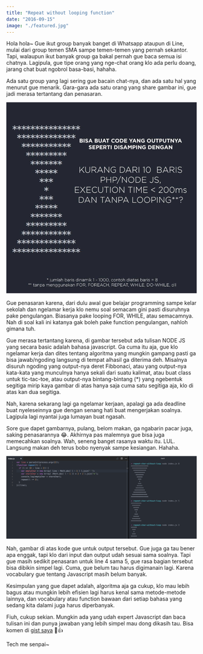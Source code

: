 ```yaml
---
title: "Repeat without looping function"
date: "2016-09-15"
image: "./featured.jpg"
---
```


Hola hola~ Gue ikut group banyak banget di Whatsapp ataupun di Line, mulai dari group temen SMA sampe temen-temen yang
pernah sekantor. Tapi, walaupun ikut banyak group ga bakal pernah gue baca semua isi chatnya. Lagipula, gue tipe orang
yang nge-chat orang klo ada perlu doang, jarang chat buat ngobrol basa-basi, hahaha.

Ada satu group yang lagi sering gue bacain chat-nya, dan ada satu hal yang menurut gue menarik. Gara-gara ada satu orang
yang share gambar ini, gue jadi merasa tertantang dan penasaran.

![](WhatsApp-Image-2016-09-13-at-7.44.03-PM.jpeg)

Gue penasaran karena, dari dulu awal gue belajar programming sampe kelar sekolah dan ngelamar kerja klo nemu soal
semacam gini pasti disuruhnya pake pengulangan. Biasanya pake looping FOR, WHILE, atau semacamnya. Nah di soal kali ini
katanya gak boleh pake function pengulangan, nahloh gimana tuh.

Gue merasa tertantang karena, di gambar tersebut ada tulisan NODE JS yang secara basic adalah bahasa javascript. Ga cuma
itu aja, gue klo ngelamar kerja dan dites tentang algoritma yang mungkin gampang pasti ga bisa jawab/ngoding langsung di
tempat alhasil ga diterima deh. Misalnya disuruh ngoding yang output-nya deret Fibbonaci, atau yang output-nya kata-kata
yang munculnya hanya sekali dari suatu kalimat, atau buat class untuk tic-tac-toe, atau output-nya bintang-bintang (\*)
yang ngebentuk segitiga mirip kaya gambar di atas hanya saja cuma satu segitiga aja, klo di atas kan dua segitiga.

Nah, karena sekarang lagi ga ngelamar kerjaan, apalagi ga ada deadline buat nyeleseinnya gue dengan senang hati buat
mengerjakan soalnya. Lagipula lagi nyantai juga lumayan buat ngasah.

Sore gue dapet gambarnya, pulang, belom makan, ga ngabarin pacar juga, saking penasarannya <span class="s1">😂</span>.
Akhirnya pas malemnya gue bisa juga memecahkan soalnya. Wah, seneng banget rasanya waktu itu. LUL. Langsung makan deh
terus bobo nyenyak sampe kesiangan. Hahaha.

![](Screen-Shot-2016-09-13-at-10.35.19-PM.png)

Nah, gambar di atas kode gue untuk output tersebut. Gue juga ga tau bener apa enggak, tapi klo dari input dan output
udah sesuai sama soalnya. Tapi gue masih sedikit penasaran untuk line 4 sama 5, gue rasa bagian tersebut bisa dibikin
simpel lagi. Cuma, gue belum tau harus digimanain lagi. Karena vocabulary gue tentang Javascript masih belum banyak.

Kesimpulan yang gue dapet adalah, algoritma aja ga cukup, klo mau lebih bagus atau mungkin lebih efisien lagi harus
kenal sama metode-metode lainnya, dan vocabulary atau function bawaan dari setiap bahasa yang sedang kita dalami juga
harus diperbanyak.

Fiuh, cukup sekian. Mungkin ada yang udah expert Javascript dan baca tulisan ini dan punya jawaban yang lebih simpel mau
dong dikasih tau. Bisa komen di
[gist saya](https://gist.github.com/preschian/dfd3ba8ad7dc174340257837f627ef6f)<span class="Apple-converted-space"></span>
<span class="s1">😬👍</span>

Tech me senpai~
